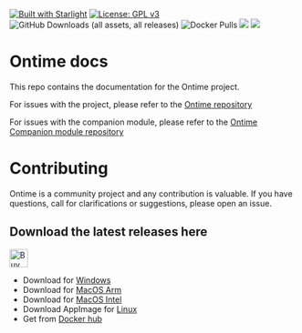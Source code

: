 [![Built with Starlight](https://astro.badg.es/v2/built-with-starlight/tiny.svg)](https://starlight.astro.build)
[![License: GPL v3](https://img.shields.io/badge/License-GPLv3-green.svg)](https://www.gnu.org/licenses/gpl-3.0)
![GitHub Downloads (all assets, all releases)](https://img.shields.io/github/downloads/cpvalente/ontime/total)
![Docker Pulls](https://img.shields.io/docker/pulls/getontime/ontime)
[![](https://img.shields.io/static/v1?label=Sponsor&message=%E2%9D%A4&logo=GitHub&color=%23fe8e86)](https://github.com/sponsors/cpvalente)
[![](https://img.shields.io/static/v1?label=Buy%20me%20a%20coffee&message=%E2%9D%A4&logo=buymeacoffee&color=%23fe8e86)](https://www.buymeacoffee.com/cpvalente)

# Ontime docs

This repo contains the documentation for the Ontime project.

For issues with the project, please refer to the [Ontime repository](https://github.com/cpvalente/ontime)

For issues with the companion module, please refer to the [Ontime Companion module repository](https://github.com/bitfocus/companion-module-getontime-ontime)

# Contributing

Ontime is a community project and any contribution is valuable.
If you have questions, call for clarifications or suggestions, please open an issue.

## Download the latest releases here

<a href="https://www.buymeacoffee.com/cpvalente" target="_blank"><img src="https://cdn.buymeacoffee.com/buttons/v2/default-yellow.png" alt="Buy Me A Coffee" height="32"></a>

- Download for <a href="https://github.com/cpvalente/ontime/releases/latest/download/ontime-win64.exe">Windows</a>
- Download for <a href="https://github.com/cpvalente/ontime/releases/latest/download/ontime-macOS-arm64.dmg">MacOS Arm</a>
- Download for <a href="https://github.com/cpvalente/ontime/releases/latest/download/ontime-macOS-x64.dmg">MacOS Intel</a>
- Download AppImage for <a href="https://github.com/cpvalente/ontime/releases/latest/download/ontime-linux.AppImage">Linux</a>
- Get from <a href="https://hub.docker.com/r/getontime/ontime">Docker hub</a>
